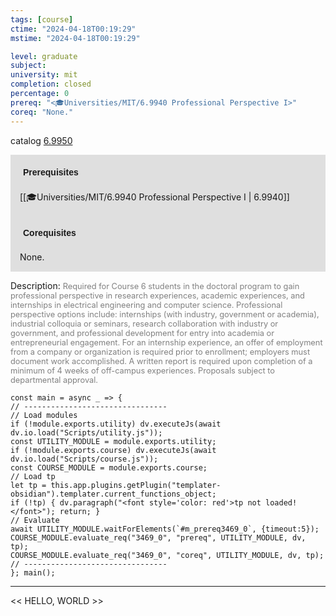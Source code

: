 ```yaml
---
tags: [course]
ctime: "2024-04-18T00:19:29"
mstime: "2024-04-18T00:19:29"

level: graduate
subject: 
university: mit
completion: closed
percentage: 0
prereq: "<🎓Universities/MIT/6.9940 Professional Perspective I>"
coreq: "None."
---
```


catalog [6.9950](http://student.mit.edu/catalog/m6e.html#6.9950)

<span style="display: block; padding: 15px; background-color: rgb(100, 100, 100, 0.2);"><font id="m_prereq3469_0" style="display: block; font-family: Arial, sans-serif; font-weight: bold; padding: 5px">Prerequisites</font><br><span id="prereq3469_0">[[🎓Universities/MIT/6.9940 Professional Perspective I | 6.9940]]</span></span>
<span style="display: block; padding: 15px; background-color: rgb(100, 100, 100, 0.2);"><font id="m_coreq3469_0" style="display: block; font-family: Arial, sans-serif; font-weight: bold; padding: 5px">Corequisites</font><br><span id="coreq3469_0">None.</span></span>

<font style="">Description:</font>
<font style="color: grey; font-size: 0.8rem;">Required for Course 6 students in the doctoral program to gain professional perspective in research experiences, academic experiences, and internships in electrical engineering and computer science. Professional perspective options include: internships (with industry, government or academia), industrial colloquia or seminars, research collaboration with industry or government, and professional development for entry into academia or entrepreneurial engagement. For an internship experience, an offer of employment from a company or organization is required prior to enrollment; employers must document work accomplished. A written report is required upon completion of a minimum of 4 weeks of off-campus experiences. Proposals subject to departmental approval.</font>

```dataviewjs
const main = async _ => {
// --------------------------------
// Load modules
if (!module.exports.utility) dv.executeJs(await dv.io.load("Scripts/utility.js"));
const UTILITY_MODULE = module.exports.utility;
if (!module.exports.course) dv.executeJs(await dv.io.load("Scripts/course.js"));
const COURSE_MODULE = module.exports.course;
// Load tp
let tp = this.app.plugins.getPlugin("templater-obsidian").templater.current_functions_object;
if (!tp) { dv.paragraph("<font style='color: red'>tp not loaded!</font>"); return; }
// Evaluate
await UTILITY_MODULE.waitForElements(`#m_prereq3469_0`, {timeout:5});
COURSE_MODULE.evaluate_req("3469_0", "prereq", UTILITY_MODULE, dv, tp);
COURSE_MODULE.evaluate_req("3469_0", "coreq", UTILITY_MODULE, dv, tp);
// --------------------------------
}; main();
```

---

<< HELLO, WORLD >>
